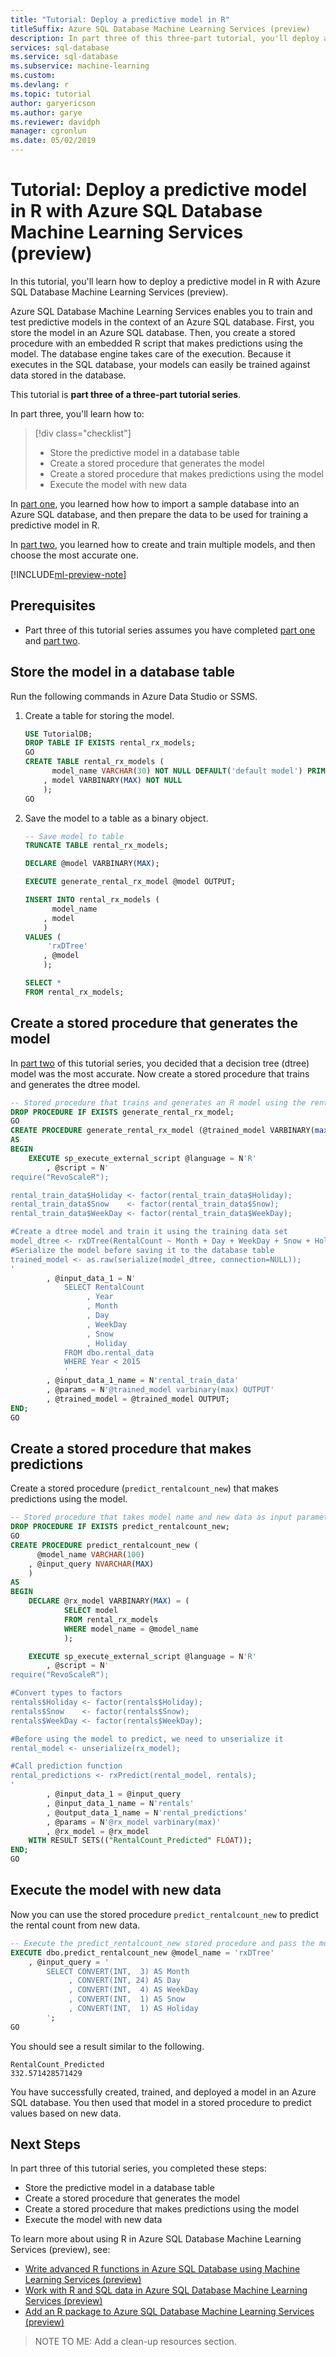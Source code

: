 ```yaml
---
title: "Tutorial: Deploy a predictive model in R"
titleSuffix: Azure SQL Database Machine Learning Services (preview)
description: In part three of this three-part tutorial, you'll deploy a predictive model in R with Azure SQL Database Machine Learning Services (preview).
services: sql-database
ms.service: sql-database
ms.subservice: machine-learning
ms.custom:
ms.devlang: r
ms.topic: tutorial
author: garyericson
ms.author: garye
ms.reviewer: davidph
manager: cgronlun
ms.date: 05/02/2019
---
```


# Tutorial: Deploy a predictive model in R with Azure SQL Database Machine Learning Services (preview)

In this tutorial, you'll learn how to deploy a predictive model in R with Azure SQL Database Machine Learning Services (preview).

Azure SQL Database Machine Learning Services enables you to train and test predictive models in the context of an Azure SQL database. First, you store the model in an Azure SQL database. Then, you create a stored procedure with an embedded R script that makes predictions using the model. The database engine takes care of the execution. Because it executes in the SQL database, your models can easily be trained against data stored in the database.

This tutorial is **part three of a three-part tutorial series**.

In part three, you'll learn how to:

> [!div class="checklist"]
> * Store the predictive model in a database table
> * Create a stored procedure that generates the model
> * Create a stored procedure that makes predictions using the model
> * Execute the model with new data

In [part one](sql-database-tutorial-build-deploy-model-1.md), you learned how how to import a sample database into an Azure SQL database, and then prepare the data to be used for training a predictive model in R.

In [part two](sql-database-tutorial-build-deploy-model-2.md), you learned how to create and train multiple models, and then choose the most accurate one.

[!INCLUDE[ml-preview-note](../../includes/sql-database-ml-preview-note.md)]

## Prerequisites

* Part three of this tutorial series assumes you have completed [part one](sql-database-tutorial-build-deploy-model-1.md) and [part two](sql-database-tutorial-build-deploy-model-2.md).

## Store the model in a database table

Run the following commands in Azure Data Studio or SSMS.

1. Create a table for storing the model.

    ```sql
    USE TutorialDB;
    DROP TABLE IF EXISTS rental_rx_models;
    GO
    CREATE TABLE rental_rx_models (
          model_name VARCHAR(30) NOT NULL DEFAULT('default model') PRIMARY KEY
        , model VARBINARY(MAX) NOT NULL
        );
    GO
    ```

1. Save the model to a table as a binary object.

    ```sql
    -- Save model to table
    TRUNCATE TABLE rental_rx_models;
    
    DECLARE @model VARBINARY(MAX);
    
    EXECUTE generate_rental_rx_model @model OUTPUT;
    
    INSERT INTO rental_rx_models (
          model_name
        , model
        )
    VALUES (
         'rxDTree'
        , @model
        );
    
    SELECT *
    FROM rental_rx_models;
    ```

## Create a stored procedure that generates the model

In [part two](sql-database-tutorial-build-deploy-model-2.md#compare-the-results) of this tutorial series, you decided that a decision tree (dtree) model was the most accurate. Now create a stored procedure that trains and generates the dtree model.

```sql
-- Stored procedure that trains and generates an R model using the rental_data and a decision tree algorithm
DROP PROCEDURE IF EXISTS generate_rental_rx_model;
GO
CREATE PROCEDURE generate_rental_rx_model (@trained_model VARBINARY(max) OUTPUT)
AS
BEGIN
    EXECUTE sp_execute_external_script @language = N'R'
        , @script = N'
require("RevoScaleR");

rental_train_data$Holiday <- factor(rental_train_data$Holiday);
rental_train_data$Snow    <- factor(rental_train_data$Snow);
rental_train_data$WeekDay <- factor(rental_train_data$WeekDay);

#Create a dtree model and train it using the training data set
model_dtree <- rxDTree(RentalCount ~ Month + Day + WeekDay + Snow + Holiday, data = rental_train_data);
#Serialize the model before saving it to the database table
trained_model <- as.raw(serialize(model_dtree, connection=NULL));
'
        , @input_data_1 = N'
            SELECT RentalCount
                 , Year
                 , Month
                 , Day
                 , WeekDay
                 , Snow
                 , Holiday
            FROM dbo.rental_data
            WHERE Year < 2015
            '
        , @input_data_1_name = N'rental_train_data'
        , @params = N'@trained_model varbinary(max) OUTPUT'
        , @trained_model = @trained_model OUTPUT;
END;
GO
```

## Create a stored procedure that makes predictions

Create a stored procedure (`predict_rentalcount_new`) that makes predictions using the model.

```sql
-- Stored procedure that takes model name and new data as input parameters and predicts the rental count for the new data
DROP PROCEDURE IF EXISTS predict_rentalcount_new;
GO
CREATE PROCEDURE predict_rentalcount_new (
      @model_name VARCHAR(100)
    , @input_query NVARCHAR(MAX)
    )
AS
BEGIN
    DECLARE @rx_model VARBINARY(MAX) = (
            SELECT model
            FROM rental_rx_models
            WHERE model_name = @model_name
            );

    EXECUTE sp_execute_external_script @language = N'R'
        , @script = N'
require("RevoScaleR");

#Convert types to factors
rentals$Holiday <- factor(rentals$Holiday);
rentals$Snow    <- factor(rentals$Snow);
rentals$WeekDay <- factor(rentals$WeekDay);

#Before using the model to predict, we need to unserialize it
rental_model <- unserialize(rx_model);

#Call prediction function
rental_predictions <- rxPredict(rental_model, rentals);
'
        , @input_data_1 = @input_query
        , @input_data_1_name = N'rentals'
        , @output_data_1_name = N'rental_predictions'
        , @params = N'@rx_model varbinary(max)'
        , @rx_model = @rx_model
    WITH RESULT SETS(("RentalCount_Predicted" FLOAT));
END;
GO
```

## Execute the model with new data

Now you can use the stored procedure `predict_rentalcount_new` to predict the rental count from new data.

```sql
-- Execute the predict_rentalcount_new stored procedure and pass the model name and a query string with a set of features to use to predict the rental count
EXECUTE dbo.predict_rentalcount_new @model_name = 'rxDTree'
    , @input_query = '
        SELECT CONVERT(INT,  3) AS Month
             , CONVERT(INT, 24) AS Day
             , CONVERT(INT,  4) AS WeekDay
             , CONVERT(INT,  1) AS Snow
             , CONVERT(INT,  1) AS Holiday
        ';
GO
```

You should see a result similar to the following.

```results
RentalCount_Predicted
332.571428571429
```

You have successfully created, trained, and deployed a model in an Azure SQL database. You then used that model in a stored procedure to predict values based on new data.

## Next Steps

In part three of this tutorial series, you completed these steps:

* Store the predictive model in a database table
* Create a stored procedure that generates the model
* Create a stored procedure that makes predictions using the model
* Execute the model with new data

To learn more about using R in Azure SQL Database Machine Learning Services (preview), see:

- [Write advanced R functions in Azure SQL Database using Machine Learning Services (preview)](sql-database-machine-learning-services-functions.md)
- [Work with R and SQL data in Azure SQL Database Machine Learning Services (preview)](sql-database-machine-learning-services-data-issues.md)
- [Add an R package to Azure SQL Database Machine Learning Services (preview)](sql-database-machine-learning-services-add-r-packages.md)

<!-- Maybe replace the above with this when the second tutorial gets ported from SQL MLS

To build a clustering model in Azure SQL Database Machine Learning Services (preview), try the tutorial [foo](foo.md).

-->

> NOTE TO ME: Add a clean-up resources section.
